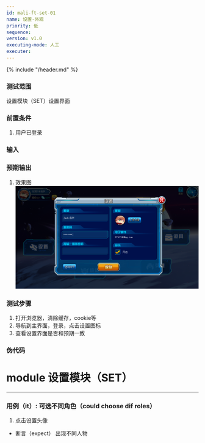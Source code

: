 ```yaml
---
id: mali-ft-set-01
name: 设置-外观
priority: 低
sequence: 
version: v1.0
executing-mode: 人工
executer: 
---
```


{% include "/header.md" %}

### 测试范围
  设置模块（SET）设置界面

### 前置条件
1. 用户已登录

### 输入
  
### 预期输出
1. 效果图![设置](设置.png)

### 测试步骤
1. 打开浏览器，清除缓存，cookie等
2. 导航到主界面，登录，点击设置图标
3. 查看设置界面是否和预期一致



### 伪代码
# module 设置模块（SET）

***

### 用例（it）: 可选不同角色（could choose dif roles）
1. 点击设置头像
* 断言（expect） 出现不同人物

